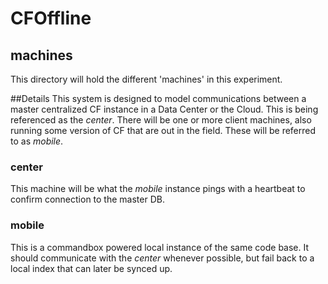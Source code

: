 # CFOffline
## machines
This directory will hold the different 'machines' in this experiment.

##Details
This system is designed to model communications between a master centralized CF instance in a Data Center or the Cloud.  This is being referenced as the *center*.  There will be one or more client machines, also running some version of CF that are out in the field.  These will be referred to as *mobile*.

### center
This machine will be what the *mobile* instance pings with a heartbeat to confirm connection to the master DB.

### mobile
This is a commandbox powered local instance of the same code base.  It should communicate with the *center* whenever possible, but fail back to a local index that can later be synced up.
